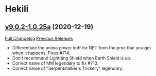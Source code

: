 # Hekili

## [v9.0.2-1.0.25a](https://github.com/Hekili/hekili/tree/v9.0.2-1.0.25a) (2020-12-19)
[Full Changelog](https://github.com/Hekili/hekili/compare/v9.0.2-1.0.25...v9.0.2-1.0.25a) [Previous Releases](https://github.com/Hekili/hekili/releases)

- Differentiate the anima power buff for NET from the proc that you get when it happens.  Fixes #714.  
- Don't recommend Lightning Shield when Earth Shield is up.  
- Correct name of MM legendary to fix #713.  
- Correct name of "Serpentstalker's Trickery" legendary.  
